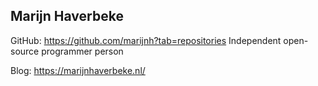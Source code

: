 
## Marijn Haverbeke

GitHub: https://github.com/marijnh?tab=repositories  Independent open-source programmer person

Blog: https://marijnhaverbeke.nl/